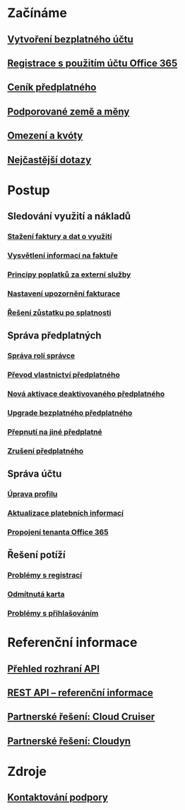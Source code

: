 # Začínáme
## [Vytvoření bezplatného účtu](https://azure.microsoft.com/free/)
## [Registrace s použitím účtu Office 365](../billing-use-existing-office-365-account-azure-subscription.md)
## [Ceník předplatného](https://azure.microsoft.com/pricing/)
## [Podporované země a měny](../billing-countries-and-currencies.md)
## [Omezení a kvóty](../azure-subscription-service-limits.md)
## [Nejčastější dotazy](../billing-subscription-faq.md)
# Postup
## Sledování využití a nákladů
### [Stažení faktury a dat o využití](../billing-download-azure-invoice-daily-usage-date.md)
### [Vysvětlení informací na faktuře](billing-understand-your-bill.md)
### [Principy poplatků za externí služby](../billing-understand-your-azure-marketplace-charges.md)
### [Nastavení upozornění fakturace](../billing-set-up-alerts.md)
### [Řešení zůstatku po splatnosti](../billing-azure-subscription-past-due-balance.md)
## Správa předplatných
### [Správa rolí správce](../billing-add-change-azure-subscription-administrator.md)
### [Převod vlastnictví předplatného](../billing-subscription-transfer.md)
### [Nová aktivace deaktivovaného předplatného](../billing-subscription-become-disable.md)
### [Upgrade bezplatného předplatného](../billing-upgrade-azure-subscription.md)
### [Přepnutí na jiné předplatné](../billing-how-to-switch-azure-offer.md)
### [Zrušení předplatného](../billing-how-to-cancel-azure-subscription.md)
## Správa účtu
### [Úprava profilu](../billing-how-to-change-azure-account-profile.md)
### [Aktualizace platebních informací](../billing-how-to-change-credit-card.md)
### [Propojení tenanta Office 365](../billing-add-office-365-tenant-to-azure-subscription.md)
## Řešení potíží
### [Problémy s registrací](../billing-troubleshoot-azure-sign-up-issues.md)
### [Odmítnutá karta](../billing-credit-card-fails-during-azure-sign-up.md)
### [Problémy s přihlašováním](../billing-cannot-login-subscription.md)

# Referenční informace
## [Přehled rozhraní API](../billing-usage-rate-card-overview.md)
## [REST API – referenční informace](https://msdn.microsoft.com/en-us/library/azure/1ea5b323-54bb-423d-916f-190de96c6a3c)
## [Partnerské řešení: Cloud Cruiser](../billing-usage-rate-card-partner-solution-cloudcruiser.md)
## [Partnerské řešení: Cloudyn](../billing-usage-rate-card-partner-solution-cloudyn.md)

# Zdroje
## [Kontaktování podpory](../billing-how-to-create-billing-support-ticket.md)

<!--HONumber=Nov16_HO4-->


